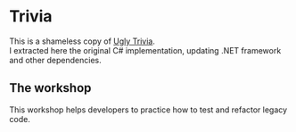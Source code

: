 # Trivia
This is a shameless copy of [Ugly Trivia](https://github.com/jbrains/trivia).  
I extracted here the original C# implementation, updating .NET framework and other dependencies.

## The workshop
This workshop helps developers to practice how to test and refactor legacy code.  

